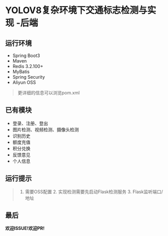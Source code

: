 # YOLOV8复杂环境下交通标志检测与实现 -后端

## 运行环境

- Spring Boot3
- Maven
- Redis 3.2.100+
- MyBatis
- Spring Security
- Aliyun OSS
> 更详细的信息可以浏览pom.xml

## 已有模块

- 登录、注册、登出
- 图片检测、视频检测、摄像头检测
- 识别历史
- 额度充值
- 积分兑换
- 反馈意见
- 个人信息

## 运行提示

> 1. 需要OSS配置 2. 实现检测需要先启动Flask检测服务 3. Flask监听端口/地址

## 最后

**欢迎ISSUE!欢迎PR!**

